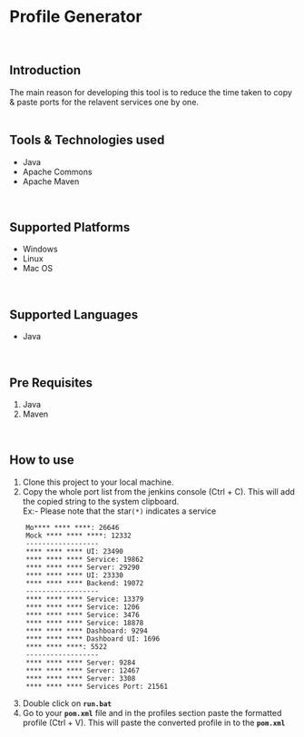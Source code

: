 # Profile Generator
<br />

## Introduction
The main reason for developing this tool is to reduce the time taken to copy & paste ports for the relavent services one by one.
<br /><br />

## Tools & Technologies used
- Java
- Apache Commons
- Apache Maven
<br />

## Supported Platforms
- Windows
- Linux
- Mac OS
<br />

## Supported Languages
- Java
<br />

## Pre Requisites
1. Java
2. Maven
<br />

## How to use
1) Clone this project to your local machine.
2) Copy the whole port list from the jenkins console (Ctrl + C). This will add the copied string to the system clipboard. \
Ex:- 
Please note that the star`(*)` indicates a service
```
	Mo**** **** ****: 26646
	Mock **** **** ****: 12332
	------------------
	**** **** **** UI: 23490
	**** **** **** Service: 19862
	**** **** **** Server: 29290
	**** **** **** UI: 23330
	**** **** **** Backend: 19072
	------------------
	**** **** **** Service: 13379
	**** **** **** Service: 1206
	**** **** **** Service: 3476
	**** **** **** Service: 18878
	**** **** **** Dashboard: 9294
	**** **** **** Dashboard UI: 1696
	**** **** ****: 5522
	------------------
	**** **** **** Server: 9284
	**** **** **** Server: 12467
	**** **** **** Server: 3308
	**** **** **** Services Port: 21561
```
3) Double click on **`run.bat`**
4) Go to your **`pom.xml`** file and in the profiles section paste the formatted profile (Ctrl + V). This will paste the converted profile in to the **`pom.xml`**
<br />
